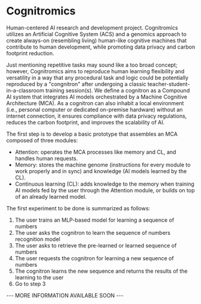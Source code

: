 # Cognitromics

Human-centered AI research and development project. Cognitromics utilizes an Artificial Cognitive System (ACS) and a genomics approach to create always-on (resembling living) human-like cognitive machines that contribute to human development, while promoting data privacy and carbon footprint reduction.

Just mentioning repetitive tasks may sound like a too broad concept; however, Cognitromics aims to reproduce human learning flexibility and versatility in a way that any procedural task and logic could be potentially reproduced by a "congnitron" after undergoing a classic teacher-student-in-a-classroom training session(s). We define a cognitron as a Compound AI system that integrates AI models orchestrated by a Machine Cognitive Architecture (MCA). As a cognitron can also inhabit a local environment (i.e., personal computer or dedicated on-premise hardware) without an internet connection, it ensures compliance with data privacy regulations, reduces the carbon footprint, and improves the scalability of AI.

The first step is to develop a basic prototype that assembles an MCA composed of three modules:
- Attention: operates the MCA processes like memory and CL, and handles human requests.
- Memory: stores the machine genome (instructions for every module to work properly and in sync) and knowledge (AI models learned by the CL).
- Continuous learning (CL): adds knowledge to the memory when training AI models fed by the user through the Attention module, or builds on top of an already learned model.

The first experiment to be done is summarized as follows:
1) The user trains an MLP-based model for learning a sequence of numbers
2) The user asks the cognitron to learn the sequence of numbers recognition model
3) The user asks to retrieve the pre-learned or learned sequence of numbers
4) The user requests the cognitron for learning a new sequence of numbers
5) The cognitron learns the new sequence and returns the results of the learning to the user
6) Go to step 3

--- MORE INFORMATION AVAILABLE SOON ---

